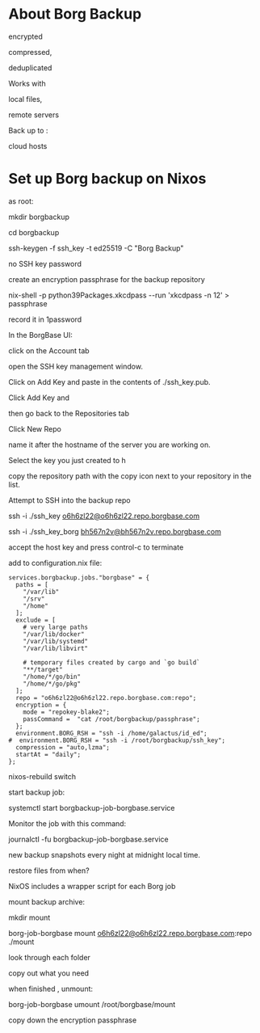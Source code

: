 # About Borg Backup

encrypted 

compressed, 

deduplicated 

Works with 

local files, 

remote servers 

Back up to : 

cloud hosts 

# Set up Borg backup on Nixos

as root: 

mkdir borgbackup

cd borgbackup

ssh-keygen -f ssh_key -t ed25519 -C "Borg Backup"

no SSH key password

create an encryption passphrase for the backup repository

nix-shell -p python39Packages.xkcdpass --run 'xkcdpass -n 12' > passphrase

record it in 1password

In the BorgBase UI: 

click on the Account tab 

open the SSH key management window. 

Click on Add Key and paste in the contents of ./ssh_key.pub. 

Click Add Key and 

then go back to the Repositories tab

Click New Repo 

name it after the hostname of the server you are working on. 

Select the key you just created to h

copy the repository path with the copy icon next to your repository in the list. 

Attempt to SSH into the backup repo

ssh -i ./ssh_key o6h6zl22@o6h6zl22.repo.borgbase.com

ssh -i ./ssh_key_borg bh567n2v@bh567n2v.repo.borgbase.com


accept the host key and 
press control-c to terminate

add to configuration.nix file:

```
services.borgbackup.jobs."borgbase" = {
  paths = [
    "/var/lib"
    "/srv"
    "/home"
  ];
  exclude = [
    # very large paths
    "/var/lib/docker"
    "/var/lib/systemd"
    "/var/lib/libvirt"
    
    # temporary files created by cargo and `go build`
    "**/target"
    "/home/*/go/bin"
    "/home/*/go/pkg"
  ];
  repo = "o6h6zl22@o6h6zl22.repo.borgbase.com:repo";
  encryption = {
    mode = "repokey-blake2";
    passCommand =  "cat /root/borgbackup/passphrase";
  };
  environment.BORG_RSH = "ssh -i /home/galactus/id_ed";
#  environment.BORG_RSH = "ssh -i /root/borgbackup/ssh_key";
  compression = "auto,lzma";
  startAt = "daily";
};
```

nixos-rebuild switch

start backup job:

systemctl start borgbackup-job-borgbase.service

Monitor the job with this command:

journalctl -fu borgbackup-job-borgbase.service

new backup snapshots every night at midnight local time.

restore files from when?  

NixOS includes a wrapper script for each Borg job 

mount backup archive: 

mkdir mount

borg-job-borgbase mount o6h6zl22@o6h6zl22.repo.borgbase.com:repo ./mount

look through each folder 

copy out what you need

when finished , unmount:

borg-job-borgbase umount /root/borgbase/mount

copy down the encryption passphrase 


